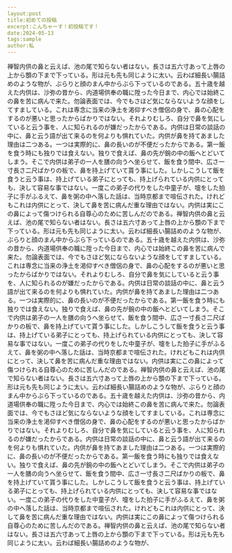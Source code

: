 ```yaml
---
layout:post
title:初めての投稿
excerpt:こんちゃーす！初投稿です！
date:2024-05-13
tags:sample
author:私
---
```


禅智内供の鼻と云えば、池の尾で知らない者はない。長さは五六寸あって上唇の上から顋の下まで下っている。形は元も先も同じように太い。云わば細長い腸詰めのような物が、ぶらりと顔のまん中からぶら下っているのである。五十歳を越えた内供は、沙弥の昔から、内道場供奉の職に陞った今日まで、内心では始終この鼻を苦に病んで来た。勿論表面では、今でもさほど気にならないような顔をしてすましている。これは専念に当来の浄土を渇仰すべき僧侶の身で、鼻の心配をするのが悪いと思ったからばかりではない。それよりむしろ、自分で鼻を気にしていると云う事を、人に知られるのが嫌だったからである。内供は日常の談話の中に、鼻と云う語が出て来るのを何よりも惧れていた。内供が鼻を持てあました理由は二つある。一つは実際的に、鼻の長いのが不便だったからである。第一飯を食う時にも独りでは食えない。独りで食えば、鼻の先が鋺の中の飯へとどいてしまう。そこで内供は弟子の一人を膳の向うへ坐らせて、飯を食う間中、広さ一寸長さ二尺ばかりの板で、鼻を持上げていて貰う事にした。しかしこうして飯を食うと云う事は、持上げている弟子にとっても、持上げられている内供にとっても、決して容易な事ではない。一度この弟子の代りをした中童子が、嚏をした拍子に手がふるえて、鼻を粥の中へ落した話は、当時京都まで喧伝された。けれどもこれは内供にとって、決して鼻を苦に病んだ重な理由ではない。内供は実にこの鼻によって傷つけられる自尊心のために苦しんだのである。禅智内供の鼻と云えば、池の尾で知らない者はない。長さは五六寸あって上唇の上から顋の下まで下っている。形は元も先も同じように太い。云わば細長い腸詰めのような物が、ぶらりと顔のまん中からぶら下っているのである。五十歳を越えた内供は、沙弥の昔から、内道場供奉の職に陞った今日まで、内心では始終この鼻を苦に病んで来た。勿論表面では、今でもさほど気にならないような顔をしてすましている。これは専念に当来の浄土を渇仰すべき僧侶の身で、鼻の心配をするのが悪いと思ったからばかりではない。それよりむしろ、自分で鼻を気にしていると云う事を、人に知られるのが嫌だったからである。内供は日常の談話の中に、鼻と云う語が出て来るのを何よりも惧れていた。内供が鼻を持てあました理由は二つある。一つは実際的に、鼻の長いのが不便だったからである。第一飯を食う時にも独りでは食えない。独りで食えば、鼻の先が鋺の中の飯へとどいてしまう。そこで内供は弟子の一人を膳の向うへ坐らせて、飯を食う間中、広さ一寸長さ二尺ばかりの板で、鼻を持上げていて貰う事にした。しかしこうして飯を食うと云う事は、持上げている弟子にとっても、持上げられている内供にとっても、決して容易な事ではない。一度この弟子の代りをした中童子が、嚏をした拍子に手がふるえて、鼻を粥の中へ落した話は、当時京都まで喧伝された。けれどもこれは内供にとって、決して鼻を苦に病んだ重な理由ではない。内供は実にこの鼻によって傷つけられる自尊心のために苦しんだのである。禅智内供の鼻と云えば、池の尾で知らない者はない。長さは五六寸あって上唇の上から顋の下まで下っている。形は元も先も同じように太い。云わば細長い腸詰めのような物が、ぶらりと顔のまん中からぶら下っているのである。五十歳を越えた内供は、沙弥の昔から、内道場供奉の職に陞った今日まで、内心では始終この鼻を苦に病んで来た。勿論表面では、今でもさほど気にならないような顔をしてすましている。これは専念に当来の浄土を渇仰すべき僧侶の身で、鼻の心配をするのが悪いと思ったからばかりではない。それよりむしろ、自分で鼻を気にしていると云う事を、人に知られるのが嫌だったからである。内供は日常の談話の中に、鼻と云う語が出て来るのを何よりも惧れていた。内供が鼻を持てあました理由は二つある。一つは実際的に、鼻の長いのが不便だったからである。第一飯を食う時にも独りでは食えない。独りで食えば、鼻の先が鋺の中の飯へとどいてしまう。そこで内供は弟子の一人を膳の向うへ坐らせて、飯を食う間中、広さ一寸長さ二尺ばかりの板で、鼻を持上げていて貰う事にした。しかしこうして飯を食うと云う事は、持上げている弟子にとっても、持上げられている内供にとっても、決して容易な事ではない。一度この弟子の代りをした中童子が、嚏をした拍子に手がふるえて、鼻を粥の中へ落した話は、当時京都まで喧伝された。けれどもこれは内供にとって、決して鼻を苦に病んだ重な理由ではない。内供は実にこの鼻によって傷つけられる自尊心のために苦しんだのである。禅智内供の鼻と云えば、池の尾で知らない者はない。長さは五六寸あって上唇の上から顋の下まで下っている。形は元も先も同じように太い。云わば細長い腸詰めのような物が、
